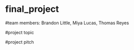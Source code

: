 # final_project

#team members:
Brandon Little, Miya Lucas, Thomas Reyes

#project topic

#project pitch

